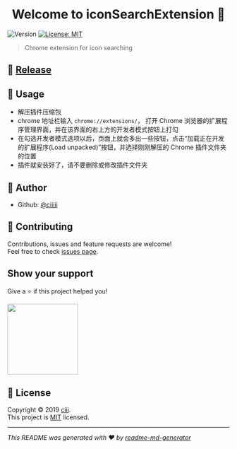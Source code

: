 <h1 align="center">Welcome to iconSearchExtension 👋</h1>
<p>
  <img alt="Version" src="https://img.shields.io/badge/version-v1.0-blue.svg?cacheSeconds=2592000" />
  <a href="https://github.com/ciiiii/iconSearchExtension/blob/master/LICENSE" target="_blank">
    <img alt="License: MIT" src="https://img.shields.io/badge/License-MIT-yellow.svg" />
  </a>
</p>

> Chrome extension for icon searching

## 🧷 [Release](https://github.com/ciiiii/iconSearchExtension/releases)

## 🔧 Usage

- 解压插件压缩包
- chrome 地址栏输入 `chrome://extensions/`， 打开 Chrome 浏览器的扩展程序管理界面，并在该界面的右上方的开发者模式按钮上打勾
- 在勾选开发者模式选项以后，页面上就会多出一些按钮，点击“加载正在开发的扩展程序(Load unpacked)”按钮，并选择刚刚解压的 Chrome 插件文件夹的位置
- 插件就安装好了，请不要删除或修改插件文件夹

## 👤 Author

- Github: [@ciiiii](https://github.com/ciiiii)

## 🤝 Contributing

Contributions, issues and feature requests are welcome!<br />Feel free to check [issues page](https://github.com/ciiiii/iconSearchExtension/issues).

## Show your support

Give a ⭐️ if this project helped you!

<a href="https://www.patreon.com/ciii">
  <img src="https://c5.patreon.com/external/logo/become_a_patron_button@2x.png" width="160">
</a>

## 📝 License

Copyright © 2019 [ciii](https://github.com/ciiiii).<br />
This project is [MIT](https://github.com/ciiiii/iconSearchExtension/blob/master/LICENSE) licensed.

---

_This README was generated with ❤️ by [readme-md-generator](https://github.com/kefranabg/readme-md-generator)_
